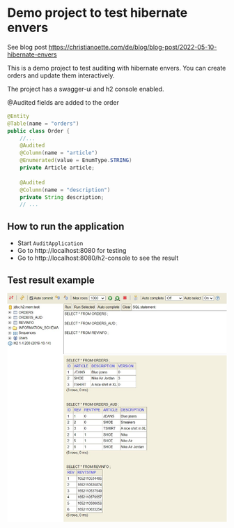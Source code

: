 # Demo project to test hibernate envers

See blog post https://christianoette.com/de/blog/blog-post/2022-05-10-hibernate-envers

This is a demo project to test auditing with hibernate envers.
You can create orders and update them interactively.

The project has a swagger-ui and h2 console enabled.

@Audited fields are added to the order

```java
@Entity
@Table(name = "orders")
public class Order {    
    //...
    @Audited
    @Column(name = "article")
    @Enumerated(value = EnumType.STRING)
    private Article article;

    @Audited
    @Column(name = "description")
    private String description;
    // ...
```

## How to run the application

- Start `AuditApplication`
- Go to http://localhost:8080 for testing
- Go to http://localhost:8080/h2-console to see the result

## Test result example

![Screenshot](/images/screenshot.jpg)
